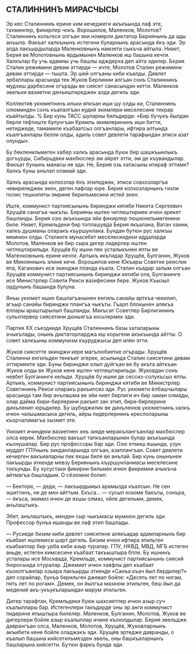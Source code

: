 ## СТАЛИННИНЪ МИРАСЧЫСЫ

Эр кес Сталиннинъ ерине ким кечеджеги акъкъында лаф эте, тахминлер, фикирлер чокъ.
Ворошилов, Маленков, Молотов?
Сталиннинъ кольгеси олгъан эки номерли диктатор Бериянынъ да ады анъыла.
Факъат халкънынъ истегени буларнынъ арасында ёкъ эди.
Эр алда лакъырдыларда Маленковнынъ намзети сыкъча айтыла.
Ниает, Берия ве Молотовнынъ ярдымынен Маленков иш башына кечти.
Халкълар бу учь адамны учь башлы адждерха деп айта эдилер.
Бєрия Сталин режимини девам эттирди — ичте, Молотов Сталин режимини девам эттирди — тышта.
Эр шей олгъаны киби къалды.
Девлет эрбаплары арасында тек Жуков Берлинни алгъан сонъ Сталиннинъ мудхиш дарбесине огърады ве сиясет санасындан кетти.
Маленков эвельки вазиетни денъиштиреджек алда дегиль эди.

Коллектив укюметнинъ ильки япкъан иши шу олды ки, Сталиннинъ олюминден сонъ къапалгъан еудий экимлери меселесине текрар къайтылды.
% Бир кунь ТАСС шуларны бильдирди: «Бир бучукъ йылдан берли тефтиште булунгъан Кремль экимлерининъ иши битти, нетиджеде, тамамиле къабаатсыз олгъанлары, ифтира алтында къалгъанлары белли олды, адиль совет девлети тарафындан эписи азат олунды».

Бу бекленильмеген хабер халкъ арасында буюк бир шашкъынлыкъ догъурды, Сибирьдеки махбюслер эм айрет этти, эм де къувандылар.
Факъат бунынъ манасы не эди.
Не, Берия озь хатасыны итираф эттими?
Халкъ буны анълап оламай эди.

Халкъ арасында колхозлар ёкъ этиледжек, эписи совхозларгъа чевириледжек экен, деген лафлар юре.
Берия колхозларнынъ гизли полис тешкиляты эмрине берильмесини истей экен.

Иште, коммунист партиясынынъ биринджи кятиби Никита Сергеевич Хрущёв санагъа чыкъты.
Берияны иштен четлештирмек ичюн арекет башланды.
Берия озю акъкъында эйи фикирлер тюшюнильмегенини биле.
Ниает, Кремльдеки бир топлашувда Берия якъалана, Ватан хаини, халкъ душманы оларакъ къуршунлана.
Бундан бутюн рус халкъы мемнюн олды.
Сталинге мунасебет меселесиндеки иддаларда Молотов, Маленков ве бир сыра дигер лидерлер иштен четлештирильди.
Хрущёв бу ишни пек усталыкънен япты ве Маленковнынъ ерине кечти.
Артыкъ икътидар Хрущёв, Булганин, Жуков ве Микояннынъ элине кече.
Ворошилов кене Юкъары Советке реислик япа, Каганович исе экинджи планда къала.
Сталин къадар залым олгъан Хрущёв коммунист партиясынынъ биринджи кятиби ола, Булганинге исе Министрлер Совети Реиси вазифесини бере.
Жуков Къызыл ордунынъ башында булуна.

Янъы укюмет ишке башлагъанынен енгиль санайы арткъа чекилип, агъыр санайы биринджи плангъа чыкъты.
Гъарп блокынен алякъа ёллары араштырылып башланды.
Макъсат Советлер Бирлигининъ сульхпервер сиясетини дюньягъа косьтермек эди.

Партия XX съездинде Хрущёв Сталиннинъ базы хаталарыны ачыкълады, онынъ диктаторларджа иш корьгени акъкъында айтты.
О совет халкъыны коммунизм къуруджысы деп илян этти.

Жуков сиясетте экинджи кере магълюбиетке огърады.
Хрущёв Сталинни енгильден тенкъит эгерек, асылында Сталин сиясетини девам эттирмекте эди.
Буны биринджи олып дуйгъан ве бу акъта айткъан Жуков олды ве Жуков кене иштен четлештирильди.
Жуковдан сонъ невбет Булганинге кельди.
Хрущёв бу ишни де сессиз-солукъсыз япты.
Артыкъ, коммунист партиясынынъ биринджи кятиби ве Министрлер Советининъ Реиси оларакъ ракъипсиз эди.
Рус укюмети ёлбашчылары арасында там бир анълашма ве эйи ниет бирлиги ич бир заман олмады, олар дайма бири-бирлерини ракъип зан этип, бири-бирлерине динъленип юрьдилер.
Бу шубеджилик ве динъленюв укюметнинъ халкъ ичюн чалышмасына дегиль, айры лидерлернинъ креслоларыны къорчаламагъа хызмет эте.

Укюмет ичиндеки вазиетнен энъ зияде меракълангъанлар махбюслер олса керек.
Махбюслер вакъыт тапкъанларынен булар акъкъында къонушалар.
Бир рус профессоры бар эди.
Озю етмиш яшында, узун муддет ГПУнынъ зинданларында олгъан, азаплангъан.
Совет девлети кечирген вакъиаларны пек яхшы биле ве анълай.
Бир кунь онынънен лакъырды эткенде мевзу Бериянынъ къуршунланмасы меселесине токъунды.
Бу хусустаки фикирни бильмек ичюн фикримни ачыкъча айтмагъа башладым.
О сёзюмни болип:

— Бекторе, — деди, — лакъырдымыз арамызда къалсын.
Не сен эшиттинъ, не де мен айттым.
Екъса... — сусып юзюме бакъты, сонъра, — ёкъса, экимиз ичюн де яхшы олмаз, ойле дегильми, демек, анълаштыкъ.

Эбет, анълаштыкъ, менден сыр чыкъмасы мумкюн дегиль эди.
Профессор бунъа ишанды ве лаф этип башлады.

— Русиеде бизим киби девлет сиясетине алякъадар адамларнынъ бир къабаат ишлемеси шарт дегиль.
Бизим ичюн ифтира этильген къабаатлар бир урба киби азыр туралар.
ГПУ, НКВД, МВД, МГБ истеген аньде, истеген кимсесине къабаат такъыштыра бпле.
Бу ишнинъ усталары исе Москвада, Кремльде, коммунист партиясынынъ сиясий бюросында отуралар.
Джемиет ичюн хавфлы деп къабаат къоюлгъанлар озьара лакъырды эткенде «Санъа къач йыл бердилер?» деп сорайлар, бунъа берильген джевап бойле: «Десять лет по ногам, пять лет по рогам».
Демек, он йылгъа махкюм этильген, беш йыл да медений акъ-укъукъларындан марум этильген.

Дигер тарафтан, Кремльдеки буюк шахсиетлер ичюн азыр суч къалыплары бар.
Истегенлери такъдирде оны эр анги коммунист лидерине япыштыра билелер.
Маленков, Булганин, Молотов, Жуков ве дигерлери бойле азыр къалыплар ичине къоюлдылар.
Берия эвельдже даврангъан олса, Маленков, Молотов, Хрущёв, Жуковларнынъ акъибети кене бойле оладжакъ эди.
Хрущёв эртедже давранды, о къалып башына кийсетильмезден эвель, оны башкъаларнынъ башларына кийсетти.
Бутюн фаркъ бунда эди.
